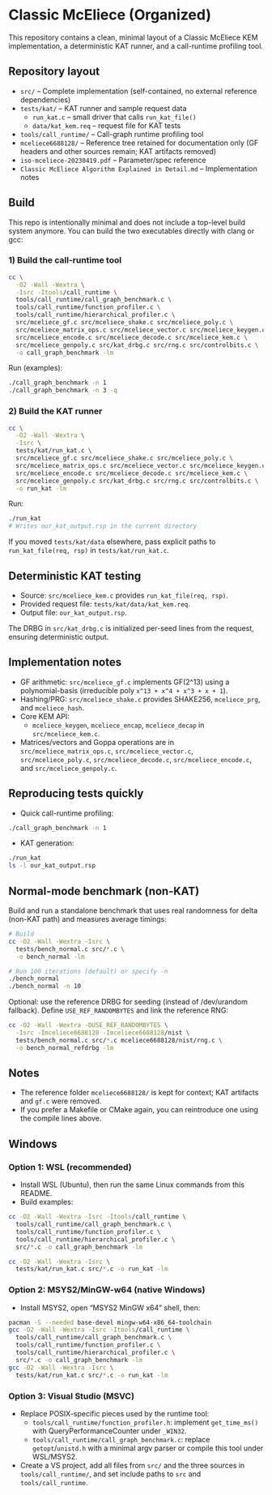 # Classic McEliece (Organized)

This repository contains a clean, minimal layout of a Classic McEliece KEM implementation, a deterministic KAT runner, and a call-runtime profiling tool.

## Repository layout

- `src/` – Complete implementation (self-contained, no external reference dependencies)
- `tests/kat/` – KAT runner and sample request data
  - `run_kat.c` – small driver that calls `run_kat_file()`
  - `data/kat_kem.req` – request file for KAT tests
- `tools/call_runtime/` – Call-graph runtime profiling tool
- `mceliece6688128/` – Reference tree retained for documentation only (GF headers and other sources remain; KAT artifacts removed)
- `iso-mceliece-20230419.pdf` – Parameter/spec reference
- `Classic McEliece Algorithm Explained in Detail.md` – Implementation notes

## Build

This repo is intentionally minimal and does not include a top-level build system anymore. You can build the two executables directly with clang or gcc:

### 1) Build the call-runtime tool

```bash
cc \
  -O2 -Wall -Wextra \
  -Isrc -Itools/call_runtime \
  tools/call_runtime/call_graph_benchmark.c \
  tools/call_runtime/function_profiler.c \
  tools/call_runtime/hierarchical_profiler.c \
  src/mceliece_gf.c src/mceliece_shake.c src/mceliece_poly.c \
  src/mceliece_matrix_ops.c src/mceliece_vector.c src/mceliece_keygen.c \
  src/mceliece_encode.c src/mceliece_decode.c src/mceliece_kem.c \
  src/mceliece_genpoly.c src/kat_drbg.c src/rng.c src/controlbits.c \
  -o call_graph_benchmark -lm
```

Run (examples):

```bash
./call_graph_benchmark -n 1
./call_graph_benchmark -n 3 -q
```

### 2) Build the KAT runner

```bash
cc \
  -O2 -Wall -Wextra \
  -Isrc \
  tests/kat/run_kat.c \
  src/mceliece_gf.c src/mceliece_shake.c src/mceliece_poly.c \
  src/mceliece_matrix_ops.c src/mceliece_vector.c src/mceliece_keygen.c \
  src/mceliece_encode.c src/mceliece_decode.c src/mceliece_kem.c \
  src/mceliece_genpoly.c src/kat_drbg.c src/rng.c src/controlbits.c \
  -o run_kat -lm
```

Run:

```bash
./run_kat
# Writes our_kat_output.rsp in the current directory
```

If you moved `tests/kat/data` elsewhere, pass explicit paths to `run_kat_file(req, rsp)` in `tests/kat/run_kat.c`.

## Deterministic KAT testing

- Source: `src/mceliece_kem.c` provides `run_kat_file(req, rsp)`.
- Provided request file: `tests/kat/data/kat_kem.req`.
- Output file: `our_kat_output.rsp`.

The DRBG in `src/kat_drbg.c` is initialized per-seed lines from the request, ensuring deterministic output.

## Implementation notes

- GF arithmetic: `src/mceliece_gf.c` implements GF(2^13) using a polynomial-basis (irreducible poly `x^13 + x^4 + x^3 + x + 1`).
- Hashing/PRG: `src/mceliece_shake.c` provides SHAKE256, `mceliece_prg`, and `mceliece_hash`.
- Core KEM API:
  - `mceliece_keygen`, `mceliece_encap`, `mceliece_decap` in `src/mceliece_kem.c`.
- Matrices/vectors and Goppa operations are in `src/mceliece_matrix_ops.c`, `src/mceliece_vector.c`, `src/mceliece_poly.c`, `src/mceliece_decode.c`, `src/mceliece_encode.c`, and `src/mceliece_genpoly.c`.

## Reproducing tests quickly

- Quick call-runtime profiling:
```bash
./call_graph_benchmark -n 1
```
- KAT generation:
```bash
./run_kat
ls -l our_kat_output.rsp
```

## Normal-mode benchmark (non-KAT)

Build and run a standalone benchmark that uses real randomness for delta (non-KAT path) and measures average timings:

```bash
# Build
cc -O2 -Wall -Wextra -Isrc \
  tests/bench_normal.c src/*.c \
  -o bench_normal -lm

# Run 100 iterations (default) or specify -n
./bench_normal
./bench_normal -n 10
```

Optional: use the reference DRBG for seeding (instead of /dev/urandom fallback). Define `USE_REF_RANDOMBYTES` and link the reference RNG:

```bash
cc -O2 -Wall -Wextra -DUSE_REF_RANDOMBYTES \
  -Isrc -Imceliece6688128 -Imceliece6688128/nist \
  tests/bench_normal.c src/*.c mceliece6688128/nist/rng.c \
  -o bench_normal_refdrbg -lm
```

## Notes

- The reference folder `mceliece6688128/` is kept for context; KAT artifacts and `gf.c` were removed.
- If you prefer a Makefile or CMake again, you can reintroduce one using the compile lines above.

## Windows

### Option 1: WSL (recommended)

- Install WSL (Ubuntu), then run the same Linux commands from this README.
- Build examples:

```bash
cc -O2 -Wall -Wextra -Isrc -Itools/call_runtime \
  tools/call_runtime/call_graph_benchmark.c \
  tools/call_runtime/function_profiler.c \
  tools/call_runtime/hierarchical_profiler.c \
  src/*.c -o call_graph_benchmark -lm

cc -O2 -Wall -Wextra -Isrc \
  tests/kat/run_kat.c src/*.c -o run_kat -lm
```

### Option 2: MSYS2/MinGW-w64 (native Windows)

- Install MSYS2, open “MSYS2 MinGW x64” shell, then:

```bash
pacman -S --needed base-devel mingw-w64-x86_64-toolchain
gcc -O2 -Wall -Wextra -Isrc -Itools/call_runtime \
  tools/call_runtime/call_graph_benchmark.c \
  tools/call_runtime/function_profiler.c \
  tools/call_runtime/hierarchical_profiler.c \
  src/*.c -o call_graph_benchmark -lm
gcc -O2 -Wall -Wextra -Isrc \
  tests/kat/run_kat.c src/*.c -o run_kat -lm
```

### Option 3: Visual Studio (MSVC)

- Replace POSIX-specific pieces used by the runtime tool:
  - `tools/call_runtime/function_profiler.h`: implement `get_time_ms()` with QueryPerformanceCounter under `_WIN32`.
  - `tools/call_runtime/call_graph_benchmark.c`: replace `getopt`/`unistd.h` with a minimal argv parser or compile this tool under WSL/MSYS2.
- Create a VS project, add all files from `src/` and the three sources in `tools/call_runtime/`, and set include paths to `src` and `tools/call_runtime`.


